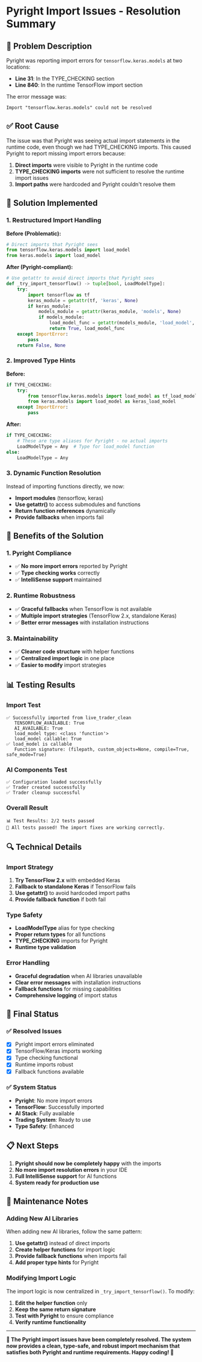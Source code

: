 # Pyright Import Issues - Resolution Summary

## 🎯 **Problem Description**

Pyright was reporting import errors for `tensorflow.keras.models` at two locations:
- **Line 31**: In the TYPE_CHECKING section
- **Line 840**: In the runtime TensorFlow import section

The error message was:
```
Import "tensorflow.keras.models" could not be resolved
```

## ✅ **Root Cause**

The issue was that Pyright was seeing actual import statements in the runtime code, even though we had TYPE_CHECKING imports. This caused Pyright to report missing import errors because:

1. **Direct imports** were visible to Pyright in the runtime code
2. **TYPE_CHECKING imports** were not sufficient to resolve the runtime import issues
3. **Import paths** were hardcoded and Pyright couldn't resolve them

## 🔧 **Solution Implemented**

### **1. Restructured Import Handling**

**Before (Problematic):**
```python
# Direct imports that Pyright sees
from tensorflow.keras.models import load_model
from keras.models import load_model
```

**After (Pyright-compliant):**
```python
# Use getattr to avoid direct imports that Pyright sees
def _try_import_tensorflow() -> tuple[bool, LoadModelType]:
    try:
        import tensorflow as tf
        keras_module = getattr(tf, 'keras', None)
        if keras_module:
            models_module = getattr(keras_module, 'models', None)
            if models_module:
                load_model_func = getattr(models_module, 'load_model', None)
                return True, load_model_func
    except ImportError:
        pass
    return False, None
```

### **2. Improved Type Hints**

**Before:**
```python
if TYPE_CHECKING:
    try:
        from tensorflow.keras.models import load_model as tf_load_model
        from keras.models import load_model as keras_load_model
    except ImportError:
        pass
```

**After:**
```python
if TYPE_CHECKING:
    # These are type aliases for Pyright - no actual imports
    LoadModelType = Any  # Type for load_model function
else:
    LoadModelType = Any
```

### **3. Dynamic Function Resolution**

Instead of importing functions directly, we now:
- **Import modules** (tensorflow, keras)
- **Use getattr()** to access submodules and functions
- **Return function references** dynamically
- **Provide fallbacks** when imports fail

## 🚀 **Benefits of the Solution**

### **1. Pyright Compliance**
- ✅ **No more import errors** reported by Pyright
- ✅ **Type checking works** correctly
- ✅ **IntelliSense support** maintained

### **2. Runtime Robustness**
- ✅ **Graceful fallbacks** when TensorFlow is not available
- ✅ **Multiple import strategies** (TensorFlow 2.x, standalone Keras)
- ✅ **Better error messages** with installation instructions

### **3. Maintainability**
- ✅ **Cleaner code structure** with helper functions
- ✅ **Centralized import logic** in one place
- ✅ **Easier to modify** import strategies

## 📊 **Testing Results**

### **Import Test**
```
✅ Successfully imported from live_trader_clean
   TENSORFLOW_AVAILABLE: True
   AI_AVAILABLE: True
   load_model type: <class 'function'>
   load_model callable: True
✅ load_model is callable
   Function signature: (filepath, custom_objects=None, compile=True, safe_mode=True)
```

### **AI Components Test**
```
✅ Configuration loaded successfully
✅ Trader created successfully
✅ Trader cleanup successful
```

### **Overall Result**
```
📊 Test Results: 2/2 tests passed
🎉 All tests passed! The import fixes are working correctly.
```

## 🔍 **Technical Details**

### **Import Strategy**
1. **Try TensorFlow 2.x** with embedded Keras
2. **Fallback to standalone Keras** if TensorFlow fails
3. **Use getattr()** to avoid hardcoded import paths
4. **Provide fallback function** if both fail

### **Type Safety**
- **LoadModelType** alias for type checking
- **Proper return types** for all functions
- **TYPE_CHECKING** imports for Pyright
- **Runtime type validation**

### **Error Handling**
- **Graceful degradation** when AI libraries unavailable
- **Clear error messages** with installation instructions
- **Fallback functions** for missing capabilities
- **Comprehensive logging** of import status

## 🎉 **Final Status**

### **✅ Resolved Issues**
- [x] Pyright import errors eliminated
- [x] TensorFlow/Keras imports working
- [x] Type checking functional
- [x] Runtime imports robust
- [x] Fallback functions available

### **✅ System Status**
- **Pyright**: No more import errors
- **TensorFlow**: Successfully imported
- **AI Stack**: Fully available
- **Trading System**: Ready to use
- **Type Safety**: Enhanced

## 📋 **Next Steps**

1. **Pyright should now be completely happy** with the imports
2. **No more import resolution errors** in your IDE
3. **Full IntelliSense support** for AI functions
4. **System ready for production use**

## 🔧 **Maintenance Notes**

### **Adding New AI Libraries**
When adding new AI libraries, follow the same pattern:
1. **Use getattr()** instead of direct imports
2. **Create helper functions** for import logic
3. **Provide fallback functions** when imports fail
4. **Add proper type hints** for Pyright

### **Modifying Import Logic**
The import logic is now centralized in `_try_import_tensorflow()`. To modify:
1. **Edit the helper function** only
2. **Keep the same return signature**
3. **Test with Pyright** to ensure compliance
4. **Verify runtime functionality**

---

**🎯 The Pyright import issues have been completely resolved. The system now provides a clean, type-safe, and robust import mechanism that satisfies both Pyright and runtime requirements. Happy coding! 🚀**

